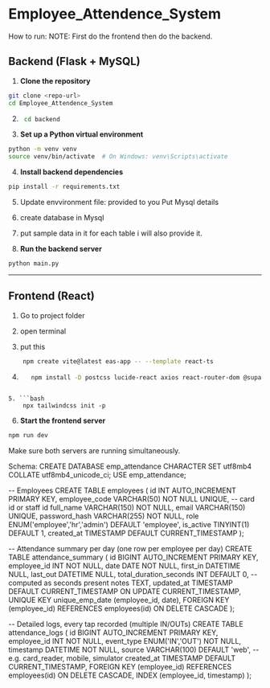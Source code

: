 # Employee_Attendence_System
How to run:
NOTE: First do the frontend then do the backend.
## Backend (Flask + MySQL)

1. **Clone the repository**  
  ```bash
  git clone <repo-url>
  cd Employee_Attendence_System
  ```
2. ```bash
    cd backend
   ```
3. **Set up a Python virtual environment**  
  ```bash
  python -m venv venv
  source venv/bin/activate  # On Windows: venv\Scripts\activate
  ```
4. **Install backend dependencies**  
  ```bash
  pip install -r requirements.txt
  ```
5. Update envvironment file:
      provided to you
      Put Mysql details

6. create database in Mysql

7. put sample data in it for each table i will also provide it.

8. **Run the backend server**  
  ```bash
  python main.py
  ```

---

## Frontend (React)
1. Go to project folder

2. open terminal

3. put this
  ```bash
      npm create vite@latest eas-app -- --template react-ts 
  ```

4. ```bash
      npm install -D postcss lucide-react axios react-router-dom @supabase/supabase-js lucide-react react react-dom @eslint/js @types/react @types/react-dom @vitejs/plugin-react autoprefixer eslint eslint-plugin-react-hooks eslint-plugin-react-refresh globals postcss tailwindcss typescript typescript-eslint vite tailwindcss@3.4.14 autoprefixer
  ```

5. ```bash
      npx tailwindcss init -p  
  ```


6. **Start the frontend server**  
  ```bash
  npm run dev
  ```

Make sure both servers are running simultaneously.


Schema:
CREATE DATABASE emp_attendance CHARACTER SET utf8mb4 COLLATE utf8mb4_unicode_ci;
USE emp_attendance;

-- Employees
CREATE TABLE employees (
  id INT AUTO_INCREMENT PRIMARY KEY,
  employee_code VARCHAR(50) NOT NULL UNIQUE, -- card id or staff id
  full_name VARCHAR(150) NOT NULL,
  email VARCHAR(150) UNIQUE,
  password_hash VARCHAR(255) NOT NULL,
  role ENUM('employee','hr','admin') DEFAULT 'employee',
  is_active TINYINT(1) DEFAULT 1,
  created_at TIMESTAMP DEFAULT CURRENT_TIMESTAMP
);

-- Attendance summary per day (one row per employee per day)
CREATE TABLE attendance_summary (
  id BIGINT AUTO_INCREMENT PRIMARY KEY,
  employee_id INT NOT NULL,
  date DATE NOT NULL,
  first_in DATETIME NULL,
  last_out DATETIME NULL,
  total_duration_seconds INT DEFAULT 0, -- computed as seconds present
  notes TEXT,
  updated_at TIMESTAMP DEFAULT CURRENT_TIMESTAMP ON UPDATE CURRENT_TIMESTAMP,
  UNIQUE KEY unique_emp_date (employee_id, date),
  FOREIGN KEY (employee_id) REFERENCES employees(id) ON DELETE CASCADE
);

-- Detailed logs, every tap recorded (multiple IN/OUTs)
CREATE TABLE attendance_logs (
  id BIGINT AUTO_INCREMENT PRIMARY KEY,
  employee_id INT NOT NULL,
  event_type ENUM('IN','OUT') NOT NULL,
  timestamp DATETIME NOT NULL,
  source VARCHAR(100) DEFAULT 'web', -- e.g. card_reader, mobile, simulator
  created_at TIMESTAMP DEFAULT CURRENT_TIMESTAMP,
  FOREIGN KEY (employee_id) REFERENCES employees(id) ON DELETE CASCADE,
  INDEX (employee_id, timestamp)
);
